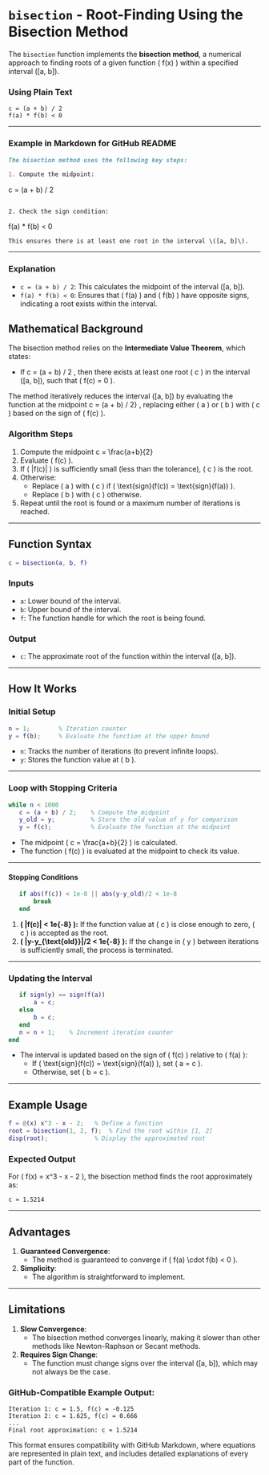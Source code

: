  
# `bisection` - Root-Finding Using the Bisection Method

The `bisection` function implements the **bisection method**, a numerical approach to finding roots of a given function \( f(x) \) within a specified interval \([a, b]\).

 
### Using Plain Text

```
c = (a + b) / 2
f(a) * f(b) < 0
```

---

### Example in Markdown for GitHub README

```markdown
The bisection method uses the following key steps:

1. Compute the midpoint:
   ```
   c = (a + b) / 2
   ```

2. Check the sign condition:
   ```
   f(a) * f(b) < 0
   ```
   This ensures there is at least one root in the interval \([a, b]\).
```

---

### Explanation

- `c = (a + b) / 2`: This calculates the midpoint of the interval \([a, b]\).
- `f(a) * f(b) < 0`: Ensures that \( f(a) \) and \( f(b) \) have opposite signs, indicating a root exists within the interval.
 
## **Mathematical Background**

The bisection method relies on the **Intermediate Value Theorem**, which states:
- If c = (a + b) / 2
, then there exists at least one root \( c \) in the interval \([a, b]\), such that \( f(c) = 0 \).

The method iteratively reduces the interval \([a, b]\) by evaluating the function at the midpoint c = (a + b) / 2} , replacing either \( a \) or \( b \) with \( c \) based on the sign of \( f(c) \).

### Algorithm Steps
1. Compute the midpoint    c = \frac{a+b}{2}   
2. Evaluate \( f(c) \).
3. If \( |f(c)| \) is sufficiently small (less than the tolerance), \( c \) is the root.
4. Otherwise:
   - Replace \( a \) with \( c \) if \( \text{sign}(f(c)) = \text{sign}(f(a)) \).
   - Replace \( b \) with \( c \) otherwise.
5. Repeat until the root is found or a maximum number of iterations is reached.

---

## **Function Syntax**

```matlab
c = bisection(a, b, f)
```

### **Inputs**
- `a`: Lower bound of the interval.
- `b`: Upper bound of the interval.
- `f`: The function handle for which the root is being found.

### **Output**
- `c`: The approximate root of the function within the interval \([a, b]\).

---

## **How It Works**

### Initial Setup
```matlab
n = 1;        % Iteration counter
y = f(b);     % Evaluate the function at the upper bound
```
- `n`: Tracks the number of iterations (to prevent infinite loops).
- `y`: Stores the function value at \( b \).

---

### Loop with Stopping Criteria
```matlab
while n < 1000
   c = (a + b) / 2;    % Compute the midpoint
   y_old = y;          % Store the old value of y for comparison
   y = f(c);           % Evaluate the function at the midpoint
```
- The midpoint \( c = \frac{a+b}{2} \) is calculated.
- The function \( f(c) \) is evaluated at the midpoint to check its value.

---

#### Stopping Conditions
```matlab
   if abs(f(c)) < 1e-8 || abs(y-y_old)/2 < 1e-8
       break
   end
```
1. **\( |f(c)| < 1e{-8} \):** If the function value at \( c \) is close enough to zero, \( c \) is accepted as the root.
2. **\( |y-y_{\text{old}}|/2 < 1e{-8} \):** If the change in \( y \) between iterations is sufficiently small, the process is terminated.

---

### Updating the Interval
```matlab
   if sign(y) == sign(f(a))
       a = c;
   else
       b = c;
   end
   n = n + 1;    % Increment iteration counter
end
```
- The interval is updated based on the sign of \( f(c) \) relative to \( f(a) \):
  - If \( \text{sign}(f(c)) = \text{sign}(f(a)) \), set \( a = c \).
  - Otherwise, set \( b = c \).

---

## **Example Usage**

```matlab
f = @(x) x^3 - x - 2;   % Define a function
root = bisection(1, 2, f);  % Find the root within [1, 2]
disp(root);             % Display the approximated root
```

### Expected Output
For \( f(x) = x^3 - x - 2 \), the bisection method finds the root approximately as:
```
c ≈ 1.5214
```

---

## **Advantages**
1. **Guaranteed Convergence**:
   - The method is guaranteed to converge if \( f(a) \cdot f(b) < 0 \).
2. **Simplicity**:
   - The algorithm is straightforward to implement.

---

## **Limitations**
1. **Slow Convergence**:
   - The bisection method converges linearly, making it slower than other methods like Newton-Raphson or Secant methods.
2. **Requires Sign Change**:
   - The function must change signs over the interval \([a, b]\), which may not always be the case.

 

### GitHub-Compatible Example Output:

```
Iteration 1: c = 1.5, f(c) = -0.125
Iteration 2: c = 1.625, f(c) = 0.666
...
Final root approximation: c ≈ 1.5214
```

This format ensures compatibility with GitHub Markdown, where equations are represented in plain text, and includes detailed explanations of every part of the function.
